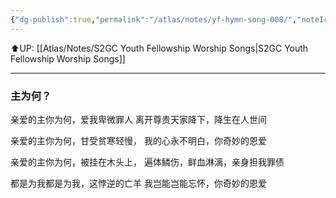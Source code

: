 ```yaml
---
{"dg-publish":true,"permalink":"/atlas/notes/yf-hymn-song-008/","noteIcon":""}
---
```


⬆️UP: [[Atlas/Notes/S2GC Youth Fellowship Worship Songs\|S2GC Youth Fellowship Worship Songs]]

---

### 主为何？

亲爱的主你为何，爱我卑微罪人
离开尊贵天家降下，降生在人世间

亲爱的主你为何，甘受贫寒轻慢，
我的心永不明白，你奇妙的恩爱

亲爱的主你为何，被挂在木头上，
遍体鳞伤，鲜血淋漓，亲身担我罪债

都是为我都是为我，这悖逆的亡羊
我岂能岂能忘怀，你奇妙的恩爱
